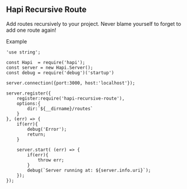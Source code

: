 ## Hapi Recursive Route

Add routes recursively to your project. Never blame yourself to forget to add one route again!

Example
```nodejs
'use string';

const Hapi  = require('hapi');
const server = new Hapi.Server();	
const debug = require('debug')('startup')

server.connection({port:3000, host:'localhost'});

server.register({
	register:require('hapi-recursive-route'),
	options:{
		dir:`${__dirname}/routes`
	}
}, (err) => {
	if(err){
		debug('Error');
		return;
	}

	server.start( (err) => {
		if(err){
			throw err;
		}
		debug(`Server running at: ${server.info.uri}`);
	});
});

```